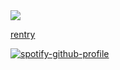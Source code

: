 
<br></br><img src="https://komarev.com/ghpvc/?username=foxiln&label=★&color=661116&base=1168306&style=flat">

<a href="https://rentry.co/foxilsm">rentry</a>

[![spotify-github-profile](https://spotify-github-profile.kittinanx.com/api/view?uid=18c91d6d8n0hj00cjrhw02gth&cover_image=true&theme=novatorem&show_offline=true&background_color=121212&interchange=true&bar_color=989f37&bar_color_cover=true)](https://github.com/kittinan/spotify-github-profile)
